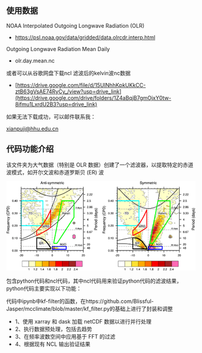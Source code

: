 ## 使用数据

NOAA Interpolated Outgoing Longwave Radiation (OLR)
- https://psl.noaa.gov/data/gridded/data.olrcdr.interp.html

Outgoing Longwave Radiation	Mean	Daily
- olr.day.mean.nc


或者可以从谷歌网盘下载ncl 滤波后的kelvin波nc数据

- [https://drive.google.com/file/d/15UINhhKpkUKkCC-ztB63gVsAE74RyCy_/view?usp=drive_link](https://drive.google.com/drive/folders/1Z4aBqjB7gmOjxY0tw-8ifmu1LxrdU2B3?usp=drive_link)

如果无法下载成功，可以邮件联系我：

xianpuji@hhu.edu.cn

## 代码功能介绍

该文件夹为大气数据（特别是 OLR 数据）创建了一个滤波器，以提取特定的赤道波模式，如开尔文波和赤道罗斯贝 (ER) 波

![spectra](./image001.png)


包含python代码和ncl代码，其中ncl代码用来验证python代码的滤波结果，python代码主要实现以下功能：

代码中ipynb中kf-filter的函数，在https://github.com/Blissful-Jasper/mcclimate/blob/master/kf_filter.py的基础上进行了封装和调整

- 1、使用 xarray 和 dask 加载 netCDF 数据以进行并行处理
- 2、执行数据预处理，包括去趋势
- 3、在频率波数空间中应用基于 FFT 的过滤
- 4、根据现有 NCL 输出验证结果
